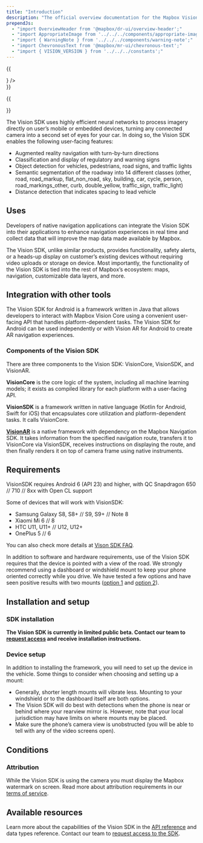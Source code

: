 ```yaml
---
title: "Introduction"
description: "The official overview documentation for the Mapbox Vision SDK for Android."
prependJs:
  - "import OverviewHeader from '@mapbox/dr-ui/overview-header';"
  - "import AppropriateImage from '../../../components/appropriate-image';"
  - "import { WarningNote } from '../../../components/warning-note';"
  - "import ChevronousText from '@mapbox/mr-ui/chevronous-text';"
  - "import { VISION_VERSION } from '../../../constants';"
---
```


{{
  <div className="mb24">
    <OverviewHeader
      features={[
        "Real-time classification of road signs",
        "Semantic segmentation of the roadway",
        "Object detection",
        "Following distance detection"
      ]}
      title="Vision SDK for Android"
      version={VISION_VERSION}
      image={<AppropriateImage imageId="overviewVisionSdk" alt="Mobile devices displaying applications using the Mapbox Vision SDK for Android." />}
    />
  </div>
}}

{{
<WarningNote title="The Mapbox Vision SDK for Android is currently in limited public beta">
    <p><a href="https://www.mapbox.com/vision/"><ChevronousText text="Request access" /></a></p>
</WarningNote>
}}

The Vision SDK uses highly efficient neural networks to process imagery directly on user’s mobile or embedded devices, turning any connected camera into a second set of eyes for your car. In doing so, the Vision SDK enables the following user-facing features:

- Augmented reality navigation with turn-by-turn directions
- Classification and display of regulatory and warning signs
- Object detection for vehicles, pedestrians, road signs, and traffic lights
- Semantic segmentation of the roadway into 14 different classes (other, road, road_markup, flat_non_road, sky, building, car, cycle, person, road_markings_other, curb, double_yellow, traffic_sign, traffic_light)
- Distance detection that indicates spacing to lead vehicle


## Uses

Developers of native navigation applications can integrate the Vision SDK into their applications to enhance navigation experiences in real time and collect data that will improve the map data made available by Mapbox.

The Vision SDK, unlike similar products, provides functionality, safety alerts, or a heads-up display on customer’s existing devices without requiring video uploads or storage on device. Most importantly, the functionality of the Vision SDK is tied into the rest of Mapbox’s ecosystem: maps, navigation, customizable data layers, and more.

## Integration with other tools

The Vision SDK for Android is a framework written in Java that allows developers to interact with Mapbox Vision Core using a convenient user-facing API that handles platform-dependent tasks. The Vision SDK for Android can be used independently or with Vision AR for Android to create AR navigation experiences.

### Components of the Vision SDK

There are three components to the Vision SDK: VisionCore, VisionSDK, and VisionAR.

**VisionCore** is the core logic of the system, including all machine learning models; it exists as compiled library for each platform with a user-facing API.

**VisionSDK** is a framework written in native language (Kotlin for Android, Swift for iOS) that encapsulates core utilization and platform-dependent tasks. It calls VisionCore.

[**VisionAR**](/android/vision-ar/overview/) is a native framework with dependency on the Mapbox Navigation SDK. It takes information from the specified navigation route, transfers it to VisionCore via VisionSDK, receives instructions on displaying the route, and then finally renders it on top of camera frame using native instruments.

## Requirements

VisionSDK requires Android 6 (API 23) and higher, with QC Snapdragon 650 // 710 // 8xx with Open CL support

Some of devices that will work with VisionSDK:
- Samsung Galaxy S8, S8+ // S9, S9+ // Note 8
- Xiaomi Mi 6 // 8
- HTC U11, U11+ // U12, U12+
- OnePlus 5 // 6

You can also check more details at [Vison SDK FAQ](https://vision.mapbox.com/faq).

In addition to software and hardware requirements, use of the Vision SDK requires that the device is pointed with a view of the road. We strongly recommend using a dashboard or windshield mount to keep your phone oriented correctly while you drive. We have tested a few options and have seen positive results with two mounts ([option 1](https://www.amazon.com/gp/product/B06ZZWYQF7/) and [option 2](https://www.amazon.com/Getron-Windshield-Dashboard-Universal-Smartphones/dp/B00XJE2YHQ/)).

## Installation and setup

### SDK installation

**The Vision SDK is currently in limited public beta. Contact our team to [request access](https://www.mapbox.com/vision) and receive installation instructions.**

### Device setup

In addition to installing the framework, you will need to set up the device in the vehicle. Some things to consider when choosing and setting up a mount:

- Generally, shorter length mounts will vibrate less. Mounting to your windshield or to the dashboard itself are both options.
- The Vision SDK will do best with detections when the phone is near or behind where your rearview mirror is. However, note that your local jurisdiction may have limits on where mounts may be placed.
- Make sure the phone’s camera view is unobstructed (you will be able to tell with any of the video screens open).

## Conditions

### Attribution

While the Vision SDK is using the camera you must display the Mapbox watermark on screen. Read more about attribution requirements in our [terms of service](https://www.mapbox.com/tos/).

## Available resources

Learn more about the capabilities of the Vision SDK in the [API reference](/android/api/vision/{{VISION_VERSION}}/index.html) and data types reference. Contact our team to [request access to the SDK](https://www.mapbox.com/vision/).
